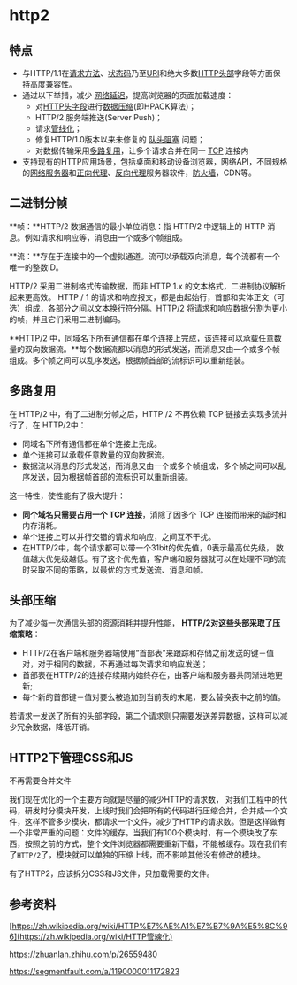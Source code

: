# http2

## 特点

* 与HTTP/1.1在[请求方法](https://zh.wikipedia.org/wiki/超文本传输协议#.E8.AF.B7.E6.B1.82.E6.96.B9.E6.B3.95)、[状态码](https://zh.wikipedia.org/wiki/超文本传输协议#状态码)乃至[URI](https://zh.wikipedia.org/wiki/URI)和绝大多数[HTTP头部](https://zh.wikipedia.org/w/index.php?title=HTTP头部&action=edit&redlink=1)字段等方面保持高度兼容性。
* 通过以下举措，减少 [网络延迟](https://zh.wikipedia.org/wiki/延迟_(工程学))，提高浏览器的页面加载速度：
  * 对[HTTP头字段](https://zh.wikipedia.org/wiki/HTTP头字段)进行[数据压缩](https://zh.wikipedia.org/wiki/数据压缩)(即HPACK算法)；
  * HTTP/2 服务端推送(Server Push)；
  * 请求[管线化](https://zh.wikipedia.org/wiki/HTTP管線化)；
  * 修复HTTP/1.0版本以来未修复的 [队头阻塞](https://zh.wikipedia.org/wiki/队头阻塞) 问题；
  * 对数据传输采用[多路复用](https://zh.wikipedia.org/wiki/多路复用)，让多个请求合并在同一 [TCP](https://zh.wikipedia.org/wiki/TCP) 连接内
* 支持现有的HTTP应用场景，包括桌面和移动设备浏览器，网络API，不同规格的[网络服务器](https://zh.wikipedia.org/wiki/网络服务器)和[正向代理](https://zh.wikipedia.org/w/index.php?title=正向代理&action=edit&redlink=1)、[反向代理](https://zh.wikipedia.org/wiki/反向代理)服务器软件，[防火墙](https://zh.wikipedia.org/wiki/防火墙)，CDN等。

## 二进制分帧

**帧：**HTTP/2 数据通信的最小单位消息：指 HTTP/2 中逻辑上的 HTTP 消息。例如请求和响应等，消息由一个或多个帧组成。

**流：**存在于连接中的一个虚拟通道。流可以承载双向消息，每个流都有一个唯一的整数ID。

HTTP/2 采用二进制格式传输数据，而非 HTTP 1.x 的文本格式，二进制协议解析起来更高效。 HTTP / 1 的请求和响应报文，都是由起始行，首部和实体正文（可选）组成，各部分之间以文本换行符分隔。HTTP/2 将请求和响应数据分割为更小的帧，并且它们采用二进制编码。

**HTTP/2 中，同域名下所有通信都在单个连接上完成，该连接可以承载任意数量的双向数据流。**每个数据流都以消息的形式发送，而消息又由一个或多个帧组成。多个帧之间可以乱序发送，根据帧首部的流标识可以重新组装。

## 多路复用

在 HTTP/2 中，有了二进制分帧之后，HTTP /2 不再依赖 TCP 链接去实现多流并行了，在 HTTP/2中：

- 同域名下所有通信都在单个连接上完成。
- 单个连接可以承载任意数量的双向数据流。
- 数据流以消息的形式发送，而消息又由一个或多个帧组成，多个帧之间可以乱序发送，因为根据帧首部的流标识可以重新组装。

这一特性，使性能有了极大提升：

- **同个域名只需要占用一个 TCP 连接**，消除了因多个 TCP 连接而带来的延时和内存消耗。
- 单个连接上可以并行交错的请求和响应，之间互不干扰。
- 在HTTP/2中，每个请求都可以带一个31bit的优先值，0表示最高优先级， 数值越大优先级越低。有了这个优先值，客户端和服务器就可以在处理不同的流时采取不同的策略，以最优的方式发送流、消息和帧。

## 头部压缩

为了减少每一次通信头部的资源消耗并提升性能， **HTTP/2对这些头部采取了压缩策略**：

- HTTP/2在客户端和服务器端使用“首部表”来跟踪和存储之前发送的键－值对，对于相同的数据，不再通过每次请求和响应发送；
- 首部表在HTTP/2的连接存续期内始终存在，由客户端和服务器共同渐进地更新;
- 每个新的首部键－值对要么被追加到当前表的末尾，要么替换表中之前的值。

若请求一发送了所有的头部字段，第二个请求则只需要发送差异数据，这样可以减少冗余数据，降低开销。

## HTTP2下管理CSS和JS

不再需要合并文件

我们现在优化的一个主要方向就是尽量的减少HTTP的请求数， 对我们工程中的代码，研发时分模块开发，上线时我们会把所有的代码进行压缩合并，合并成一个文件，这样不管多少模块，都请求一个文件，减少了HTTP的请求数。但是这样做有一个非常严重的问题：文件的缓存。当我们有100个模块时，有一个模块改了东西，按照之前的方式，整个文件浏览器都需要重新下载，不能被缓存。现在我们有了`HTTP/2`了，模块就可以单独的压缩上线，而不影响其他没有修改的模块。

有了HTTP2，应该拆分CSS和JS文件，只加载需要的文件。

## 参考资料

[https://zh.wikipedia.org/wiki/HTTP%E7%AE%A1%E7%B7%9A%E5%8C%96](https://zh.wikipedia.org/wiki/HTTP管線化)

https://zhuanlan.zhihu.com/p/26559480

https://segmentfault.com/a/1190000011172823